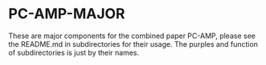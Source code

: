 # PC-AMP-MAJOR
These are major components for the combined paper PC-AMP, please see the README.md in subdirectories 
for their usage. The purples and function of subdirectories is just by their names.